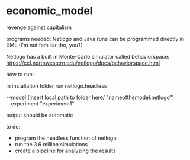 # economic_model
revenge against capitalism

programs needed: Netlogo and Java
runs can be programmed directly in XML (I'm not familiar tho, you?)

Netlogo has a built in Monte-Carlo simulator called behaviorspace: https://ccl.northwestern.edu/netlogo/docs/behaviorspace.html

how to run:

in installation folder run netlogo.headless

--model (insert local path to folder here/ "nameofthemodel.netlogo") \
--experiment "experiment1"


output should be automatic


to do:

- program the headless function of netlogo
- run the 3.6 million simulations
- create a pipeline for analyzing the results

